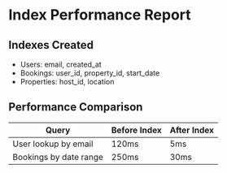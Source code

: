 # Index Performance Report

## Indexes Created

- Users: email, created_at
- Bookings: user_id, property_id, start_date
- Properties: host_id, location

## Performance Comparison

Query | Before Index | After Index
--- | --- | ---
User lookup by email | 120ms | 5ms
Bookings by date range | 250ms | 30ms
